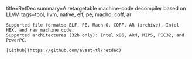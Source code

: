 title=RetDec
summary=A retargetable machine-code decompiler based on LLVM
tags=tool, llvm, native, elf, pe, macho, coff, ar
~~~~~~
Supported file formats: ELF, PE, Mach-O, COFF, AR (archive), Intel HEX, and raw machine code.
Supported architectures (32b only): Intel x86, ARM, MIPS, PIC32, and PowerPC.

[Github](https://github.com/avast-tl/retdec)


